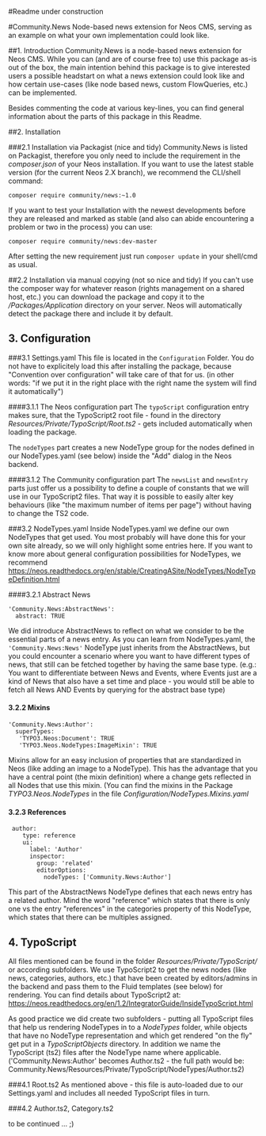 #Readme under construction

#Community.News
Node-based news extension for Neos CMS, serving as an example on what your own implementation could look like.

##1. Introduction
Community.News is a node-based news extension for Neos CMS. While you can (and are of course free to) use this package as-is out of the box, the main intention behind this package is to give interested users a possible headstart on what a news extension could look like and how certain use-cases (like node based news, custom FlowQueries, etc.) can be implemented.

Besides commenting the code at various key-lines, you can find general information about the parts of this package in this Readme.

##2. Installation

###2.1 Installation via Packagist (nice and tidy)
Community.News is listed on Packagist, therefore you only need to include the requirement in the *composer.json* of your Neos installation.
If you want to use the latest stable version (for the current Neos 2.X branch), we recommend the CLI/shell command:
```
composer require community/news:~1.0
```

If you want to test your Installation with the newest developments before they are released and marked as stable (and also can abide encountering a problem or two in the process) you can use:
```
composer require community/news:dev-master
```

After setting the new requirement just run ``` composer update ``` in your shell/cmd as usual.

##2.2 Installation via manual copying (not so nice and tidy)
If you can't use the composer way for whatever reason (rights management on a shared host, etc.) you can download the package and copy it to the */Packages/Application* directory on your server.
Neos will automatically detect the package there and include it by default.

## 3. Configuration

###3.1 Settings.yaml
This file is located in the ```Configuration``` Folder. You do not have to explicitely load this after installing the package, because "Convention over configuration" will take care of that for us. (in other words: "if we put it in the right place with the right name the system will find it automatically")

####3.1.1 The Neos configuration part
The ```typoScript``` configuration entry makes sure, that the TypoScript2 root file - found in the directory *Resources/Private/TypoScript/Root.ts2* - gets included automatically when loading the package.

The ```nodeTypes``` part creates a new NodeType group for the nodes defined in our NodeTypes.yaml (see below) inside the "Add" dialog in the Neos backend.

####3.1.2 The Community configuration part
The ```newsList``` and ```newsEntry``` parts just offer us a possibility to define a couple of constants that we will use in our TypoScript2 files. That way it is possible to easily alter key behaviours (like "the maximum number of items per page") without having to change the TS2 code.

###3.2 NodeTypes.yaml
Inside NodeTypes.yaml we define our own NodeTypes that get used. You most probably will have done this for your own site already, so we will only highlight some entries here.
If you want to know more about general configuration possibilities for NodeTypes, we recommend https://neos.readthedocs.org/en/stable/CreatingASite/NodeTypes/NodeTypeDefinition.html

####3.2.1 Abstract News
```
'Community.News:AbstractNews':
  abstract: TRUE
```
We did introduce AbstractNews to reflect on what we consider to be the essential parts of a news entry. As you can learn from NodeTypes.yaml, the ```'Community.News:News'``` NodeType just inherits from the AbstractNews, but you could encounter a scenario where you want to have different types of news, that still can be fetched together by having the same base type.
(e.g.: You want to differentiate between News and Events, where Events just are a kind of News that also have a set time and place - you would still be able to fetch all News AND Events by querying for the abstract base type)

#### 3.2.2 Mixins
```
'Community.News:Author':
  superTypes:
   'TYPO3.Neos:Document': TRUE
   'TYPO3.Neos.NodeTypes:ImageMixin': TRUE
```
Mixins allow for an easy inclusion of properties that are standardized in Neos (like adding an image to a NodeType).
This has the advantage that you have a central point (the mixin definition) where a change gets reflected in all Nodes that use this mixin.
(You can find the mixins in the Package *TYPO3.Neos.NodeTypes* in the file *Configuration/NodeTypes.Mixins.yaml*

#### 3.2.3 References
```
 author:
    type: reference
    ui:
      label: 'Author'
      inspector:
        group: 'related'
        editorOptions:
          nodeTypes: ['Community.News:Author']
```
This part of the AbstractNews NodeType defines that each news entry has a related author.
Mind the word "reference" which states that there is only one vs the entry "references" in the categories property of this NodeType, which states that there can be multiples assigned.

## 4. TypoScript
All files mentioned can be found in the folder *Resources/Private/TypoScript/* or according subfolders.
We use TypoScript2 to get the news nodes (like news, categories, authors, etc.) that have been created by editors/admins in the backend and pass them to the Fluid templates (see below) for rendering. You can find details about TypoScript2 at: https://neos.readthedocs.org/en/1.2/IntegratorGuide/InsideTypoScript.html

As good practice we did create two subfolders - putting all TypoScript files that help us rendering NodeTypes in to a *NodeTypes* folder, while objects that have no NodeType representation and which get rendered "on the fly" get put in a *TypoScriptObjects* directory.
In addition we name the TypoScript (ts2) files after the NodeType name where applicable. ('Community.News:Author' becomes Author.ts2 - the full path would be: Community.News/Resources/Private/TypoScript/NodeTypes/Author.ts2)

###4.1 Root.ts2
As mentioned above - this file is auto-loaded due to our Settings.yaml and includes all needed TypoScript files in turn.

###4.2 Author.ts2, Category.ts2

to be continued ... ;)






